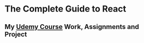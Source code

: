 # The Complete Guide to React
## My [Udemy Course](https://www.udemy.com/react-the-complete-guide-incl-redux/) Work, Assignments and Project